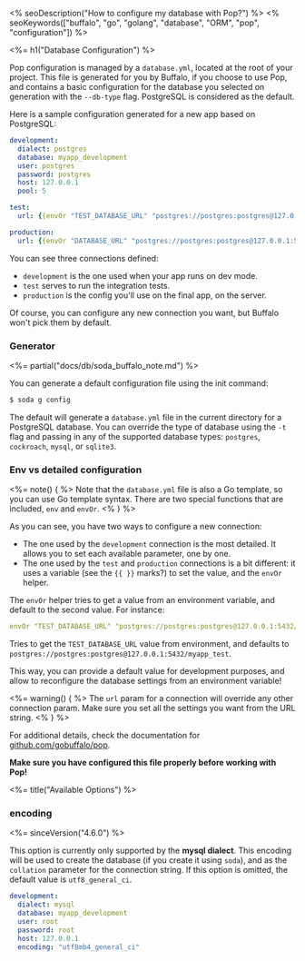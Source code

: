 <% seoDescription("How to configure my database with Pop?") %>
<% seoKeywords(["buffalo", "go", "golang", "database", "ORM", "pop", "configuration"]) %>

<%= h1("Database Configuration") %>

Pop configuration is managed by a `database.yml`, located at the root of your project. This file is generated for you by Buffalo, if you choose to use Pop, and contains a basic configuration for the database you selected on generation with the `--db-type` flag. PostgreSQL is considered as the default.

Here is a sample configuration generated for a new app based on PostgreSQL:

```yaml
development:
  dialect: postgres
  database: myapp_development
  user: postgres
  password: postgres
  host: 127.0.0.1
  pool: 5

test:
  url: {{envOr "TEST_DATABASE_URL" "postgres://postgres:postgres@127.0.0.1:5432/myapp_test"}}

production:
  url: {{envOr "DATABASE_URL" "postgres://postgres:postgres@127.0.0.1:5432/myapp_production"}}
```

You can see three connections defined:
* `development` is the one used when your app runs on dev mode.
* `test` serves to run the integration tests.
* `production` is the config you'll use on the final app, on the server.

Of course, you can configure any new connection you want, but Buffalo won't pick them by default.

### Generator

<%= partial("docs/db/soda_buffalo_note.md") %>

You can generate a default configuration file using the init command:

```bash
$ soda g config
```

The default will generate a `database.yml` file in the current directory for a PostgreSQL database. You can override the type of database using the `-t` flag and passing in any of the supported database types: `postgres`, `cockroach`, `mysql`, or `sqlite3`.

### Env vs detailed configuration

<%= note() { %>
Note that the `database.yml` file is also a Go template, so you can use Go template syntax. There are two special functions that are included, `env` and `envOr`.
<% } %>

As you can see, you have two ways to configure a new connection:
* The one used by the `development` connection is the most detailed. It allows you to set each available parameter, one by one.
* The one used by the `test` and `production` connections is a bit different: it uses a variable (see the `{{ }}` marks?) to set the value, and the `envOr` helper.

The `envOr` helper tries to get a value from an environment variable, and default to the second value. For instance:

```yaml
envOr "TEST_DATABASE_URL" "postgres://postgres:postgres@127.0.0.1:5432/myapp_test"
```

Tries to get the `TEST_DATABASE_URL` value from environment, and defaults to `postgres://postgres:postgres@127.0.0.1:5432/myapp_test`.

This way, you can provide a default value for development purposes, and allow to reconfigure the database settings from an environment variable!

<%= warning() { %>
The `url` param for a connection will override any other connection param. Make sure you set all the settings you want from the URL string.
<% } %>

For additional details, check the documentation for [github.com/gobuffalo/pop](https://github.com/gobuffalo/pop).

**Make sure you have configured this file properly before working with Pop!**

<%= title("Available Options") %>

### encoding

<%= sinceVersion("4.6.0") %>

This option is currently only supported by the **mysql dialect**. This encoding will be used to create the database (if you create it using `soda`), and as the `collation` parameter for the connection string. If this option is omitted, the default value is `utf8_general_ci`.

```yaml
development:
  dialect: mysql
  database: myapp_development
  user: root
  password: root
  host: 127.0.0.1
  encoding: "utf8mb4_general_ci"
```